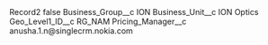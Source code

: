 <?xml version="1.0" encoding="UTF-8"?>
<CustomMetadata xmlns="http://soap.sforce.com/2006/04/metadata" xmlns:xsi="http://www.w3.org/2001/XMLSchema-instance" xmlns:xsd="http://www.w3.org/2001/XMLSchema">
    <label>Record2</label>
    <protected>false</protected>
    <values>
        <field>Business_Group__c</field>
        <value xsi:type="xsd:string">ION</value>
    </values>
    <values>
        <field>Business_Unit__c</field>
        <value xsi:type="xsd:string">ION Optics</value>
    </values>
    <values>
        <field>Geo_Level1_ID__c</field>
        <value xsi:type="xsd:string">RG_NAM</value>
    </values>
    <values>
        <field>Pricing_Manager__c</field>
        <value xsi:type="xsd:string">anusha.1.n@singlecrm.nokia.com</value>
    </values>
</CustomMetadata>

